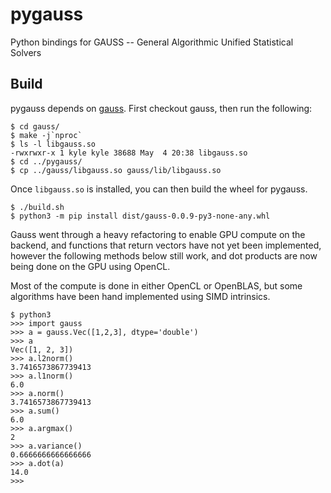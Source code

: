 # pygauss

Python bindings for GAUSS -- General Algorithmic Unified Statistical Solvers

## Build

pygauss depends on [gauss](https://github.com/kkloberdanz/gauss). First checkout
gauss, then run the following:

```
$ cd gauss/
$ make -j`nproc`
$ ls -l libgauss.so
-rwxrwxr-x 1 kyle kyle 38688 May  4 20:38 libgauss.so
$ cd ../pygauss/
$ cp ../gauss/libgauss.so gauss/lib/libgauss.so
```

Once `libgauss.so` is installed, you can then build the wheel for pygauss.

```
$ ./build.sh
$ python3 -m pip install dist/gauss-0.0.9-py3-none-any.whl
```

Gauss went through a heavy refactoring to enable GPU compute on the backend,
and functions that return vectors have not yet been implemented, however the
following methods below still work, and dot products are now being done on the
GPU using OpenCL.

Most of the compute is done in either OpenCL or OpenBLAS, but some algorithms
have been hand implemented using SIMD intrinsics.

```
$ python3
>>> import gauss
>>> a = gauss.Vec([1,2,3], dtype='double')
>>> a
Vec([1, 2, 3])
>>> a.l2norm()
3.7416573867739413
>>> a.l1norm()
6.0
>>> a.norm()
3.7416573867739413
>>> a.sum()
6.0
>>> a.argmax()
2
>>> a.variance()
0.6666666666666666
>>> a.dot(a)
14.0
>>>
```
